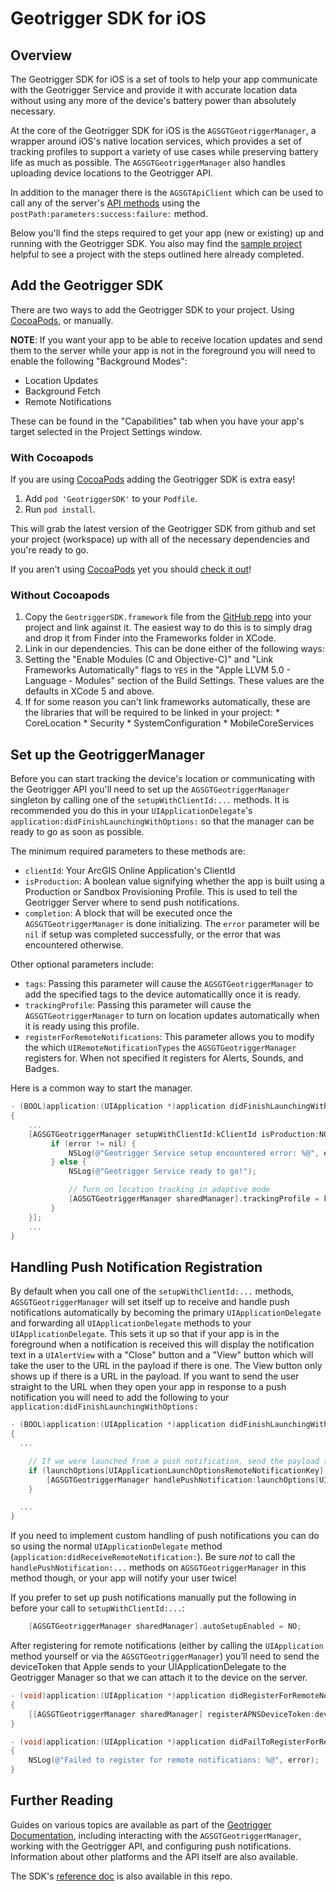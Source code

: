 # Geotrigger SDK for iOS

## Overview

The Geotrigger SDK for iOS is a set of tools to help your app communicate with the
Geotrigger Service and provide it with accurate location data without using any
more of the device's battery power than absolutely necessary.

At the core of the Geotrigger SDK for iOS is the `AGSGTGeotriggerManager`, a wrapper around iOS's native location services, which provides a set of tracking
profiles to support a variety of use cases while preserving battery life as much
as possible. The `AGSGTGeotriggerManager` also handles uploading device
locations to the Geotrigger API.

In addition to the manager there is the `AGSGTApiClient` which can be used to call any of the server's [API methods][geotrigger-api-ref] using the `postPath:parameters:success:failure:` method.

Below you'll find the steps required to get your app (new or existing) up and running with the Geotrigger SDK. You also may find the [sample project](sample) helpful to see a project with the steps outlined here already completed.

## Add the Geotrigger SDK

There are two ways to add the Geotrigger SDK to your project. Using [CocoaPods], or manually.

**NOTE**: If you want your app to be able to receive location updates and send them to the server while your app is not
in the foreground you will need to enable the following "Background Modes":

* Location Updates
* Background Fetch
* Remote Notifications

These can be found in the "Capabilities" tab when you have your app's target selected in the Project Settings window.

### With Cocoapods

If you are using [CocoaPods] adding the Geotrigger SDK is extra easy!

1. Add `pod 'GeotriggerSDK'` to your `Podfile`.
2. Run `pod install`.

This will grab the latest version of the Geotrigger SDK from github and set your project (workspace) up with all of the necessary dependencies and you're ready to go.

If you aren't using [CocoaPods] yet you should [check it out](http://docs.cocoapods.org/guides/installing_cocoapods.html)!

### Without Cocoapods

1. Copy the `GeotriggerSDK.framework` file from the [GitHub repo](https://github.com/Esri/geotrigger-sdk-ios) into your project and link against it. The easiest way to do this is to simply drag and drop it from Finder into the Frameworks folder in XCode.
2. Link in our dependencies. This can be done either of the following ways:
  1. Setting the "Enable Modules (C and Objective-C)" and "Link Frameworks Automatically" flags to `YES` in the
    "Apple LLVM 5.0 - Language - Modules" section of the Build Settings. These values are the defaults in XCode 5 and above.
  1. If for some reason you can't link frameworks automatically, these are the libraries that will be required to be linked in your project:
    * CoreLocation
    * Security
    * SystemConfiguration
    * MobileCoreServices


## Set up the GeotriggerManager

Before you can start tracking the device's location or communicating with the Geotrigger API
you'll need to set up the `AGSGTGeotriggerManager` singleton by calling one of the `setupWithClientId:...` methods.
It is recommended you do this in your `UIApplicationDelegate`'s `application:didFinishLaunchingWithOptions:`
so that the manager can be ready to go as soon as possible.

The minimum required parameters to these methods are:

* `clientId`: Your ArcGIS Online Application's ClientId
* `isProduction`: A boolean value signifying whether the app is built using a Production or Sandbox Provisioning Profile. This is used to tell the
Geotrigger Server where to send push notifications.
* `completion`: A block that will be executed once the `AGSGTGeotriggerManager` is done initializing. The `error` parameter will be `nil` if setup
was completed successfully, or the error that was encountered otherwise.

Other optional parameters include:

* `tags`: Passing this parameter will cause the `AGSGTGeotriggerManager` to add the specified tags to the device automaticallly once it is ready.
* `trackingProfile`: Passing this parameter will cause the `AGSGTGeotriggerManager` to turn on location updates automatically when it is ready using
this profile.
* `registerForRemoteNotifications`: This parameter allows you to modify the which `UIRemoteNotificationTypes` the `AGSGTGeotriggerManager` registers
for. When not specified it registers for Alerts, Sounds, and Badges.

Here is a common way to start the manager.

```objectivec
- (BOOL)application:(UIApplication *)application didFinishLaunchingWithOptions:(NSDictionary *)launchOptions
{
    ...
    [AGSGTGeotriggerManager setupWithClientId:kClientId isProduction:NO tags:@[@"test"] completion:^(NSError *error) {
         if (error != nil) {
             NSLog(@"Geotrigger Service setup encountered error: %@", error);
         } else {
             NSLog(@"Geotrigger Service ready to go!");

             // Turn on location tracking in adaptive mode
             [AGSGTGeotriggerManager sharedManager].trackingProfile = kAGSGGTTrackingProfileAdaptive;
         }
    }];
    ...
}
```

## Handling Push Notification Registration

By default when you call one of the `setupWithClientId:...` methods, `AGSGTGeotriggerManager` will set itself up to receive and handle push notifications
automatically by becoming the primary `UIApplicationDelegate` and forwarding all `UIApplicationDelegate` methods to your `UIApplicationDelegate`. This sets it up
so that if your app is in the foreground when a notification is received this will display the notification text in a `UIAlertView` with a "Close"
button and a "View" button which will take the user to the URL in the payload if there is one. The View button only shows up if there is a URL in the payload.
If you want to send the user straight to the URL when they open your app in response to a push notification you will need to add the following to your
`application:didFinishLaunchingWithOptions:`

```objectivec
- (BOOL)application:(UIApplication *)application didFinishLaunchingWithOptions:(NSDictionary *)launchOptions
{
  ...

    // If we were launched from a push notification, send the payload to the Geotrigger Manager
    if (launchOptions[UIApplicationLaunchOptionsRemoteNotificationKey] != nil) {
        [AGSGTGeotriggerManager handlePushNotification:launchOptions[UIApplicationLaunchOptionsRemoteNotificationKey] showAlert:NO];
    }

  ...
}
```

If you need to implement custom handling of push notifications you can do so using the normal `UIApplicationDelegate` method
(`application:didReceiveRemoteNotification:`). Be sure *not* to call the `handlePushNotification:...` methods on `AGSGTGeotriggerManager` in this
method though, or your app will notify your user twice!

If you prefer to set up push notifications manually put the following in before your call to `setupWithClientId:...`:

```objectivec
    [AGSGTGeotriggerManager sharedManager].autoSetupEnabled = NO;
```

After registering for remote notifications (either by calling the `UIApplication` method yourself or via the `AGSGTGeotriggerManager`) you’ll need to
send the deviceToken that Apple sends to your UIApplicationDelegate to the Geotrigger Manager so that we can attach it to the device on the server.

```objectivec
- (void)application:(UIApplication *)application didRegisterForRemoteNotificationsWithDeviceToken:(NSData *)deviceToken
{
    [[AGSGTGeotriggerManager sharedManager] registerAPNSDeviceToken:deviceToken forProduction:NO completion:nil];
}

- (void)application:(UIApplication *)application didFailToRegisterForRemoteNotificationsWithError:(NSError *)error
{
    NSLog(@"Failed to register for remote notifications: %@", error);
}
```

## Further Reading

Guides on various topics are available as part of the [Geotrigger Documentation][geotrigger-docs], including interacting with the `AGSGTGeotriggerManager`, working with the Geotrigger API, and configuring push notifications. Information about other platforms and the API itself are also available.

The SDK's [reference doc](Docs) is also available in this repo.

[esri-site]: http://www.esri.com
[arcgis-dev-site]: https://developers.arcgis.com
[geotrigger-docs]: https://developers.arcgis.com/en/geotrigger-service
[geotrigger-api-ref]: https://developers.arcgis.com/en/geotrigger-service/api-reference
[CocoaPods]: http://cocoapods.org/
